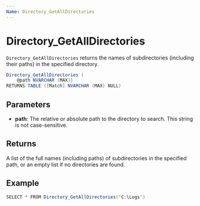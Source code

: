 ```yaml
---
Name: Directory_GetAllDirectories
---
```


# Directory_GetAllDirectories

`Directory_GetAllDirectories` returns the names of subdirectories (including their paths) in the specified directory.

```csharp
Directory_GetAllDirectories (
	@path NVARCHAR (MAX))
RETURNS TABLE ([Match] NVARCHAR (MAX) NULL)
```

## Parameters

 - **path**: The relative or absolute path to the directory to search. This string is not case-sensitive.

## Returns

A list of the full names (including paths) of subdirectories in the specified path, or an empty list if no directories are found.

## Example

```csharp
SELECT * FROM Directory_GetAllDirectories('C:\Logs')
```
